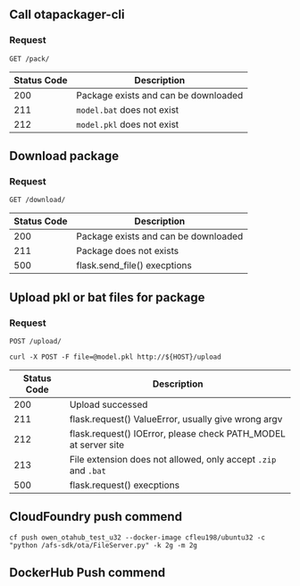 


## Call otapackager-cli

### Request

`GET /pack/`

|Status Code           | Description                                                         |
|----------------------|---------------------------------------------------------------------|
|200                   | Package exists and can be downloaded                                |
|211                   | `model.bat` does not exist                                            |
|212                   | `model.pkl` does not exist                                            |

## Download package

### Request

`GET /download/`

|Status Code           | Description                                                         |
|----------------------|---------------------------------------------------------------------|
|200                   | Package exists and can be downloaded                                |
|211                   | Package does not exists                                             |
|500                   | flask.send_file() execptions                                        |


## Upload pkl or bat files for package 

### Request

`POST /upload/`

    curl -X POST -F file=@model.pkl http://${HOST}/upload

|Status Code           | Description                                                         |
|----------------------|---------------------------------------------------------------------|
|200                   | Upload successed                                                    |
|211                   | flask.request() ValueError, usually give wrong argv                 |
|212                   | flask.request() IOError, please check PATH_MODEL at server site     |
|213                   | File extension does not allowed, only accept `.zip` and `.bat`      |
|500                   | flask.request() execptions                                          |


## CloudFoundry push commend
`cf push owen_otahub_test_u32 --docker-image cfleu198/ubuntu32 -c "python /afs-sdk/ota/FileServer.py" -k 2g -m 2g`

## DockerHub Push commend
